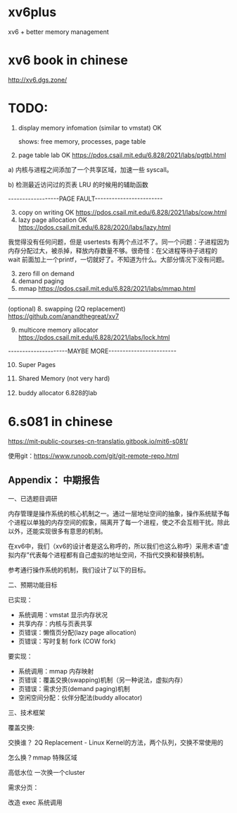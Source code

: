 # xv6plus
xv6 + better memory management

# xv6 book in chinese
http://xv6.dgs.zone/

# TODO:

1. display memory infomation (similar to vmstat) OK

   shows: free memory, processes, page table

2. page table lab OK
    https://pdos.csail.mit.edu/6.828/2021/labs/pgtbl.html

  a) 内核与进程之间添加了一个共享区域，加速一些 syscall。

  b) 检测最近访问过的页表 LRU 的时候用的辅助函数

------------------PAGE FAULT------------------------

3. copy on writing OK
https://pdos.csail.mit.edu/6.828/2021/labs/cow.html
4. lazy page allocation OK
https://pdos.csail.mit.edu/6.828/2020/labs/lazy.html

我觉得没有任何问题，但是 usertests 有两个点过不了。同一个问题：子进程因为内存分配过大，被杀掉，释放内存数量不够。很奇怪：在父进程等待子进程的 wait 前面加上一个printf，一切就好了。不知道为什么。大部分情况下没有问题。

3. zero fill on demand
4. demand paging
5. mmap
   https://pdos.csail.mit.edu/6.828/2021/labs/mmap.html

-------------------------------------------------------

(optional) 8. swapping (2Q replacement)
https://github.com/anandthegreat/xv7

9. multicore memory allocator 
   https://pdos.csail.mit.edu/6.828/2021/labs/lock.html

---------------------MAYBE MORE------------------------

10. Super Pages

11. Shared Memory (not very hard)
12. buddy allocator 6.828的lab


# 6.s081 in chinese
https://mit-public-courses-cn-translatio.gitbook.io/mit6-s081/

使用git：https://www.runoob.com/git/git-remote-repo.html

## Appendix： 中期报告

一、已选题目调研

内存管理是操作系统的核心机制之一。通过一层地址空间的抽象，操作系统赋予每个进程以单独的内存空间的假象，隔离开了每一个进程，使之不会互相干扰。除此以外，还能实现很多有意思的机制。

在xv6中，我们（xv6的设计者是这么称呼的，所以我们也这么称呼）采用术语“虚拟内存”代表每个进程都有自己虚拟的地址空间，不指代交换和替换机制。

参考通行操作系统的机制，我们设计了以下的目标。



二、预期功能目标

已实现：

- 系统调用：vmstat 显示内存状况
- 共享内存：内核与页表共享
- 页错误：懒惰页分配(lazy page allocation)
- 页错误：写时复制 fork (COW fork)

要实现：

- 系统调用：mmap 内存映射
- 页错误：覆盖交换(swapping)机制（另一种说法，虚拟内存）
- 页错误：需求分页(demand paging)机制
- 空闲空间分配：伙伴分配法(buddy allocator)



三、技术框架

覆盖交换:

交换谁？ 2Q Replacement - Linux Kernel的方法，两个队列，交换不常使用的

怎么换？mmap 特殊区域

高低水位 一次换一个cluster

需求分页：

改造 exec 系统调用